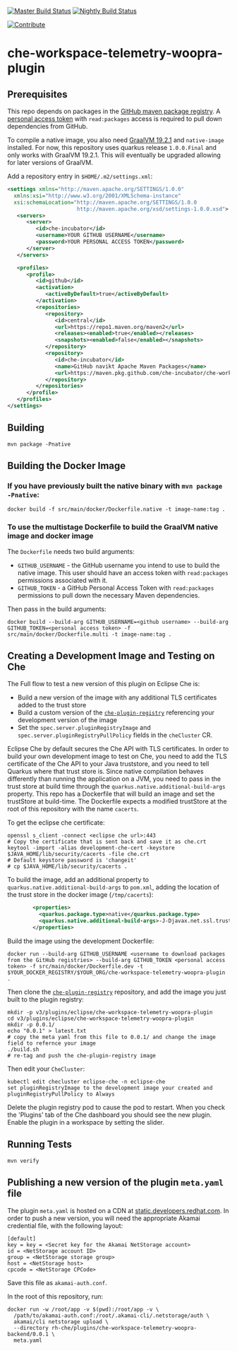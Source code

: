 [![Master Build Status](https://ci.centos.org/buildStatus/icon?subject=master&job=devtools-che-workspace-telemetry-woopra-plugin-build-master/)](https://ci.centos.org/view/Devtools/job/devtools-che-workspace-telemetry-woopra-plugin-build-master/)
[![Nightly Build Status](https://ci.centos.org/buildStatus/icon?subject=nightly&job=devtools-che-workspace-telemetry-woopra-plugin-che-nightly/)](https://ci.centos.org/view/Devtools/job/devtools-che-workspace-telemetry-woopra-plugin-che-nightly/)

[![Contribute](https://camo.githubusercontent.com/7ca4f6be43fb5eb61a73ba6d40b3481d93ef5813/68747470733a2f2f6368652e6f70656e73686966742e696f2f666163746f72792f7265736f75726365732f666163746f72792d636f6e747269627574652e737667)](https://che.openshift.io/f?url=https://github.com/redhat-developer/che-workspace-telemetry-woopra-plugin)

# che-workspace-telemetry-woopra-plugin

## Prerequisites

This repo depends on packages in the [GitHub maven package registry](https://github.com/features/packages).
A [personal access token](https://github.com/settings/tokens) with `read:packages` access is required to pull down
dependencies from GitHub.

To compile a native image, you also need [GraalVM 19.2.1](https://www.graalvm.org/) and `native-image`
installed.  For now, this repository uses quarkus release `1.0.0.Final` and only works with GraalVM 19.2.1.  This will eventually
be upgraded allowing for later versions of GraalVM.

Add a repository entry in `$HOME/.m2/settings.xml`:

```xml
<settings xmlns="http://maven.apache.org/SETTINGS/1.0.0"
  xmlns:xsi="http://www.w3.org/2001/XMLSchema-instance"
  xsi:schemaLocation="http://maven.apache.org/SETTINGS/1.0.0
                      http://maven.apache.org/xsd/settings-1.0.0.xsd">
   <servers>
      <server>
         <id>che-incubator</id>
         <username>YOUR GITHUB USERNAME</username>
         <password>YOUR PERSONAL ACCESS TOKEN</password>
      </server>
   </servers>

   <profiles>
      <profile>
         <id>github</id>
         <activation>
            <activeByDefault>true</activeByDefault>
         </activation>
         <repositories>
            <repository>
               <id>central</id>
               <url>https://repo1.maven.org/maven2</url>
               <releases><enabled>true</enabled></releases>
               <snapshots><enabled>false</enabled></snapshots>
            </repository>
            <repository>
               <id>che-incubator</id>
               <name>GitHub navikt Apache Maven Packages</name>
               <url>https://maven.pkg.github.com/che-incubator/che-workspace-telemetry-client</url>
            </repository>
         </repositories>
      </profile>
   </profiles>
</settings>
```

## Building

`mvn package -Pnative`

## Building the Docker Image

### If you have previously built the native binary with `mvn package -Pnative`:

`docker build -f src/main/docker/Dockerfile.native -t image-name:tag .`

### To use the multistage Dockerfile to build the GraalVM native image and docker image

The `Dockerfile` needs two build arguments:

+ `GITHUB_USERNAME` - the GitHub username you intend to use to build the native image.  This user should have an access token with `read:packages` permissions associated with it.
+ `GITHUB_TOKEN` - a GitHub Personal Access Token with `read:packages` permissions to pull down the necessary Maven dependencies.

Then pass in the build arguments:

`docker build --build-arg GITHUB_USERNAME=<github username> --build-arg GITHUB_TOKEN=<personal access token> -f src/main/docker/Dockerfile.multi -t image-name:tag .`

## Creating a Development Image and Testing on Che

The Full flow to test a new version of this plugin on Eclipse Che is:

- Build a new version of the image with any additional TLS certificates added to the trust store
- Build a custom version of the [`che-plugin-registry`](https://github.com/eclipse/che-plugin-registry) referencing your development version of the image
- Set the `spec.server.pluginRegistryImage` and `spec.server.pluginRegistryPullPolicy`  fields in the `cheCluster` CR.

Eclipse Che by default secures the Che API with TLS certificates.  In order to build your own development image to test on Che,
you need to add the TLS certificate of the Che API to your Java truststore, and you need to tell Quarkus where that trust store is.
Since native compilation behaves differently than running the application on a JVM, you need to pass in the trust store at build time
through the `quarkus.native.additional-build-args` property.  This repo has a Dockerfile that will build an image and set the trustStore
at build-time.  The Dockerfile expects a modified trustStore at the root of this repository with the name `cacerts`.

To get the eclipse che certificate:

```shell
openssl s_client -connect <eclipse che url>:443
# Copy the certificate that is sent back and save it as che.crt
keytool -import -alias development-che-cert -keystore $JAVA_HOME/lib/security/cacerts -file che.crt
# Default keystore password is 'changeit'
# cp $JAVA_HOME/lib/security/cacerts .
```

To build the image, add an additional property to `quarkus.native.additional-build-args` to `pom.xml`, adding the location of the trust store in the docker image (`/tmp/cacerts`):


```xml
        <properties>                                                                                                                                                                                                                          
          <quarkus.package.type>native</quarkus.package.type>                                                                                                                                                                                 
          <quarkus.native.additional-build-args>-J-Djavax.net.ssl.trustStore=/tmp/cacerts,-H:DynamicProxyConfigurationResources=dynamic-proxies.json,--enable-all-security-services</quarkus.native.additional-build-args>                                                              
        </properties>     
```
 
 
Build the image using the development Dockerfile:

```shell
docker run --build-arg GITHUB_USERNAME <username to download packages from the GitHub registries> --build-arg GITHUB_TOKEN <personal access token> -f src/main/docker/Dockerfile.dev -t $YOUR_DOCKER_REGISTRY/$YOUR_ORG/che-workspace-telemetry-woopra-plugin .
```

Then clone the [`che-plugin-registry`](https://github.com/eclipse/che-plugin-registry) repository, and add the image you just built
to the plugin registry:

```shell
mkdir -p v3/plugins/eclipse/che-workspace-telemetry-woopra-plugin
cd v3/plugins/eclipse/che-workspace-telemetry-woopra-plugin
mkdir -p 0.0.1/
echo "0.0.1" > latest.txt
# copy the meta yaml from this file to 0.0.1/ and change the image field to refernce your image
./build.sh
# re-tag and push the che-plugin-registry image
```

Then edit your `CheCluster`:

```shell
kubectl edit checluster eclipse-che -n eclipse-che
set pluginRegistryImage to the development image your created and pluginRegistryPullPolicy to Always
```

Delete the plugin registry pod to cause the pod to restart.  When you check the 'Plugins' tab of the Che dashboard you should
see the new plugin.  Enable the plugin in a workspace by setting the slider.

## Running Tests

`mvn verify`


## Publishing a new version of the plugin `meta.yaml` file

The plugin `meta.yaml` is hosted on a CDN at [static.developers.redhat.com](https://static.developers.redhat.com).  In order to push a new version, you will need the appropriate Akamai credential file, with the following layout:

```
[default]
key = key = <Secret key for the Akamai NetStorage account>
id = <NetStorage account ID>
group = <NetStorage storage group>
host = <NetStorage host>
cpcode = <NetStorage CPCode>
```

Save this file as `akamai-auth.conf`.

In the root of this repository, run:

```shell
docker run -w /root/app -v $(pwd):/root/app -v \
  /path/to/akamai-auth.conf:/root/.akamai-cli/.netstorage/auth \
  akamai/cli netstorage upload \
  --directory rh-che/plugins/che-workspace-telemetry-woopra-backend/0.0.1 \
  meta.yaml
```
